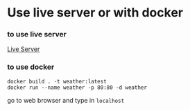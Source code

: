 # Use **live server** or with **docker**

### to use live server

[Live Server](https://marketplace.visualstudio.com/items?itemName=ritwickdey.LiveServer)

### to use docker

`docker build . -t weather:latest` <br/>
`docker run --name weather -p 80:80 -d weather`

go to web browser and type in `localhost`
